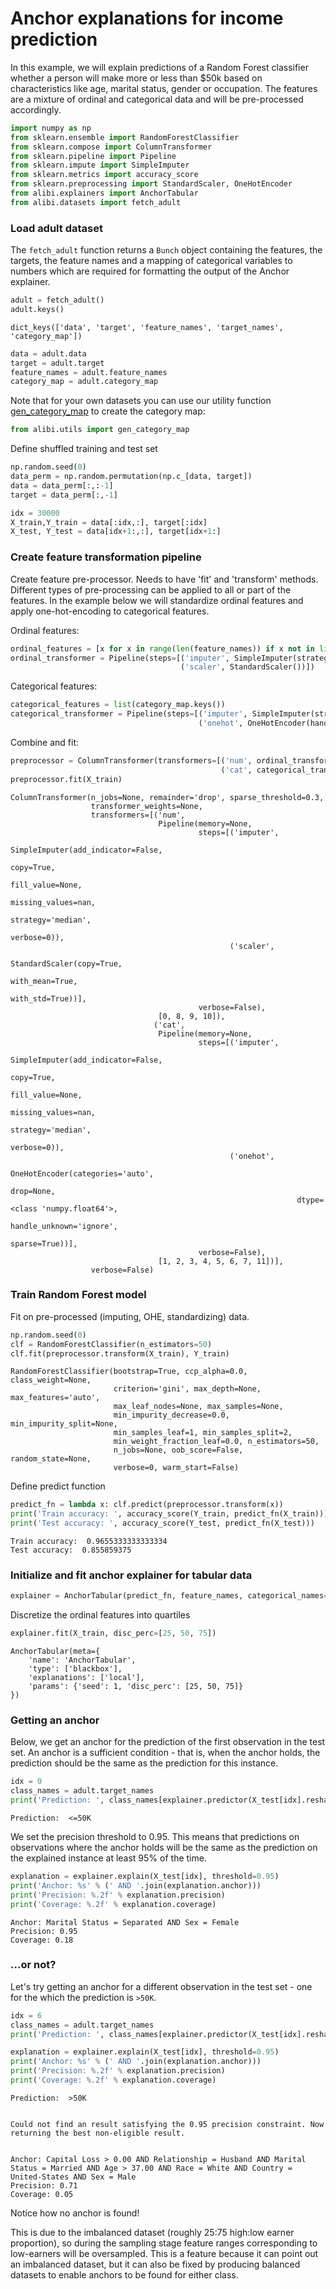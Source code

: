 # Anchor explanations for income prediction

In this example, we will explain predictions of a Random Forest classifier whether a person will make more or less than $50k based on characteristics like age, marital status, gender or occupation. The features are a mixture of ordinal and categorical data and will be pre-processed accordingly.


```python
import numpy as np
from sklearn.ensemble import RandomForestClassifier
from sklearn.compose import ColumnTransformer
from sklearn.pipeline import Pipeline
from sklearn.impute import SimpleImputer
from sklearn.metrics import accuracy_score
from sklearn.preprocessing import StandardScaler, OneHotEncoder
from alibi.explainers import AnchorTabular
from alibi.datasets import fetch_adult
```

### Load adult dataset

The `fetch_adult` function returns a `Bunch` object containing the features, the targets, the feature names and a mapping of categorical variables to numbers which are required for formatting the output of the Anchor explainer.


```python
adult = fetch_adult()
adult.keys()
```




    dict_keys(['data', 'target', 'feature_names', 'target_names', 'category_map'])




```python
data = adult.data
target = adult.target
feature_names = adult.feature_names
category_map = adult.category_map
```

Note that for your own datasets you can use our utility function [gen_category_map](../api/alibi.utils.data.rst) to create the category map:


```python
from alibi.utils import gen_category_map
```

Define shuffled training and test set


```python
np.random.seed(0)
data_perm = np.random.permutation(np.c_[data, target])
data = data_perm[:,:-1]
target = data_perm[:,-1]
```


```python
idx = 30000
X_train,Y_train = data[:idx,:], target[:idx]
X_test, Y_test = data[idx+1:,:], target[idx+1:]
```

### Create feature transformation pipeline
Create feature pre-processor. Needs to have 'fit' and 'transform' methods. Different types of pre-processing can be applied to all or part of the features. In the example below we will standardize ordinal features and apply one-hot-encoding to categorical features.

Ordinal features:


```python
ordinal_features = [x for x in range(len(feature_names)) if x not in list(category_map.keys())]
ordinal_transformer = Pipeline(steps=[('imputer', SimpleImputer(strategy='median')),
                                      ('scaler', StandardScaler())])
```

Categorical features:


```python
categorical_features = list(category_map.keys())
categorical_transformer = Pipeline(steps=[('imputer', SimpleImputer(strategy='median')),
                                          ('onehot', OneHotEncoder(handle_unknown='ignore'))])
```

Combine and fit:


```python
preprocessor = ColumnTransformer(transformers=[('num', ordinal_transformer, ordinal_features),
                                               ('cat', categorical_transformer, categorical_features)])
preprocessor.fit(X_train)
```




    ColumnTransformer(n_jobs=None, remainder='drop', sparse_threshold=0.3,
                      transformer_weights=None,
                      transformers=[('num',
                                     Pipeline(memory=None,
                                              steps=[('imputer',
                                                      SimpleImputer(add_indicator=False,
                                                                    copy=True,
                                                                    fill_value=None,
                                                                    missing_values=nan,
                                                                    strategy='median',
                                                                    verbose=0)),
                                                     ('scaler',
                                                      StandardScaler(copy=True,
                                                                     with_mean=True,
                                                                     with_std=True))],
                                              verbose=False),
                                     [0, 8, 9, 10]),
                                    ('cat',
                                     Pipeline(memory=None,
                                              steps=[('imputer',
                                                      SimpleImputer(add_indicator=False,
                                                                    copy=True,
                                                                    fill_value=None,
                                                                    missing_values=nan,
                                                                    strategy='median',
                                                                    verbose=0)),
                                                     ('onehot',
                                                      OneHotEncoder(categories='auto',
                                                                    drop=None,
                                                                    dtype=<class 'numpy.float64'>,
                                                                    handle_unknown='ignore',
                                                                    sparse=True))],
                                              verbose=False),
                                     [1, 2, 3, 4, 5, 6, 7, 11])],
                      verbose=False)



### Train Random Forest model

Fit on pre-processed (imputing, OHE, standardizing) data.


```python
np.random.seed(0)
clf = RandomForestClassifier(n_estimators=50)
clf.fit(preprocessor.transform(X_train), Y_train)
```




    RandomForestClassifier(bootstrap=True, ccp_alpha=0.0, class_weight=None,
                           criterion='gini', max_depth=None, max_features='auto',
                           max_leaf_nodes=None, max_samples=None,
                           min_impurity_decrease=0.0, min_impurity_split=None,
                           min_samples_leaf=1, min_samples_split=2,
                           min_weight_fraction_leaf=0.0, n_estimators=50,
                           n_jobs=None, oob_score=False, random_state=None,
                           verbose=0, warm_start=False)



Define predict function


```python
predict_fn = lambda x: clf.predict(preprocessor.transform(x))
print('Train accuracy: ', accuracy_score(Y_train, predict_fn(X_train)))
print('Test accuracy: ', accuracy_score(Y_test, predict_fn(X_test)))
```

    Train accuracy:  0.9655333333333334
    Test accuracy:  0.855859375


### Initialize and fit anchor explainer for tabular data


```python
explainer = AnchorTabular(predict_fn, feature_names, categorical_names=category_map, seed=1)
```

Discretize the ordinal features into quartiles


```python
explainer.fit(X_train, disc_perc=[25, 50, 75])
```




    AnchorTabular(meta={
        'name': 'AnchorTabular',
        'type': ['blackbox'],
        'explanations': ['local'],
        'params': {'seed': 1, 'disc_perc': [25, 50, 75]}
    })



### Getting an anchor

Below, we get an anchor for the prediction of the first observation in the test set. An anchor is a sufficient condition - that is, when the anchor holds, the prediction should be the same as the prediction for this instance.


```python
idx = 0
class_names = adult.target_names
print('Prediction: ', class_names[explainer.predictor(X_test[idx].reshape(1, -1))[0]])
```

    Prediction:  <=50K


We set the precision threshold to 0.95. This means that predictions on observations where the anchor holds will be the same as the prediction on the explained instance at least 95% of the time.


```python
explanation = explainer.explain(X_test[idx], threshold=0.95)
print('Anchor: %s' % (' AND '.join(explanation.anchor)))
print('Precision: %.2f' % explanation.precision)
print('Coverage: %.2f' % explanation.coverage)
```

    Anchor: Marital Status = Separated AND Sex = Female
    Precision: 0.95
    Coverage: 0.18


### ...or not?

Let's try getting an anchor for a different observation in the test set - one for the which the prediction is `>50K`.


```python
idx = 6
class_names = adult.target_names
print('Prediction: ', class_names[explainer.predictor(X_test[idx].reshape(1, -1))[0]])

explanation = explainer.explain(X_test[idx], threshold=0.95)
print('Anchor: %s' % (' AND '.join(explanation.anchor)))
print('Precision: %.2f' % explanation.precision)
print('Coverage: %.2f' % explanation.coverage)
```

    Prediction:  >50K


    Could not find an result satisfying the 0.95 precision constraint. Now returning the best non-eligible result.


    Anchor: Capital Loss > 0.00 AND Relationship = Husband AND Marital Status = Married AND Age > 37.00 AND Race = White AND Country = United-States AND Sex = Male
    Precision: 0.71
    Coverage: 0.05


Notice how no anchor is found!

This is due to the imbalanced dataset (roughly 25:75 high:low earner proportion), so during the sampling stage feature ranges corresponding to low-earners will be oversampled. This is a feature because it can point out an imbalanced dataset, but it can also be fixed by producing balanced datasets to enable anchors to be found for either class.
